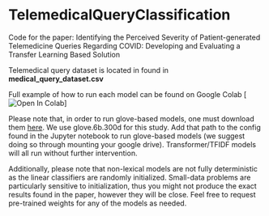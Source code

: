 # TelemedicalQueryClassification
Code for the paper: Identifying the Perceived Severity of Patient-generated Telemedicine Queries Regarding COVID:  Developing and Evaluating a Transfer Learning Based Solution


Telemedical query dataset is located in found in **medical_query_dataset.csv**

Full example of how to run each model can be found on Google Colab [![Open In Colab](https://colab.research.google.com/drive/1Inggl-ILWpyNqFqNZmoS4mRC3qOu2fK4?usp=sharing)]

Please note that, in order to run glove-based models, one must download them [here](https://nlp.stanford.edu/projects/glove/). We use glove.6b.300d for this study. Add that path to the config found in the Jupyter notebook to run glove-based models (we suggest doing so through mounting your google drive). Transformer/TFIDF models will all run without further intervention. 


Additionally, please note that non-lexical models are not fully deterministic as the linear classifiers are randomly initialized. Small-data problems are particularly sensitive to initialization, thus you might not produce the exact results found in the paper, however they will be close. Feel free to request pre-trained weights for any of the models as needed. 

